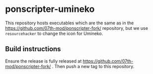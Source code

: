 # ponscripter-umineko

This repository hosts executables which are the same as in the https://github.com/07th-mod/ponscripter-fork/ repository, but we use `resourcehacker` to change the icon for Umineko.

## Build instructions

Ensure the release is fully released at https://github.com/07th-mod/ponscripter-fork/ . Then push a new tag to this repository.